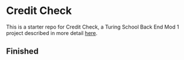 # Credit Check

This is a starter repo for Credit Check, a Turing School Back End Mod 1 project described in more detail [here](http://backend.turing.io/module1/projects/credit_check).

## Finished ##
